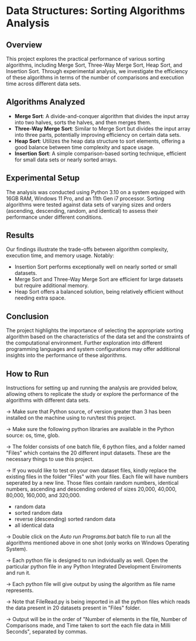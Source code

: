 # Data Structures: Sorting Algorithms Analysis

## Overview
This project explores the practical performance of various sorting algorithms, including Merge Sort, Three-Way Merge Sort, Heap Sort, and Insertion Sort. Through experimental analysis, we investigate the efficiency of these algorithms in terms of the number of comparisons and execution time across different data sets.

## Algorithms Analyzed
- **Merge Sort**: A divide-and-conquer algorithm that divides the input array into two halves, sorts the halves, and then merges them.
- **Three-Way Merge Sort**: Similar to Merge Sort but divides the input array into three parts, potentially improving efficiency on certain data sets.
- **Heap Sort**: Utilizes the heap data structure to sort elements, offering a good balance between time complexity and space usage.
- **Insertion Sort**: A simple comparison-based sorting technique, efficient for small data sets or nearly sorted arrays.

## Experimental Setup
The analysis was conducted using Python 3.10 on a system equipped with 16GB RAM, Windows 11 Pro, and an 11th Gen i7 processor. Sorting algorithms were tested against data sets of varying sizes and orders (ascending, descending, random, and identical) to assess their performance under different conditions.

## Results
Our findings illustrate the trade-offs between algorithm complexity, execution time, and memory usage. Notably:
- Insertion Sort performs exceptionally well on nearly sorted or small datasets.
- Merge Sort and Three-Way Merge Sort are efficient for large datasets but require additional memory.
- Heap Sort offers a balanced solution, being relatively efficient without needing extra space.

## Conclusion
The project highlights the importance of selecting the appropriate sorting algorithm based on the characteristics of the data set and the constraints of the computational environment. Further exploration into different programming languages and system configurations may offer additional insights into the performance of these algorithms.

## How to Run
Instructions for setting up and running the analysis are provided below, allowing others to replicate the study or explore the performance of the algorithms with different data sets.


-> Make sure that Python source, of version greater than 3 has been installed on the machine using to run/test this project.

-> Make sure the following python libraries are available in the Python source:
os,
time,
glob.

-> The folder consists of one batch file, 6 python files, and a folder named "Files" which contains the 20 different input datasets. These are the necessary things to use this project.

-> If you would like to test on your own dataset files, kindly replace the existing files in the folder "Files" with your files. Each file will have numbers seperated by a new line. Those files contain random numbers, identical numbers, ascending and descending ordered of sizes 20,000, 40,000, 80,000, 160,000, and 320,000.
- random data
- sorted random data
- reverse (descending) sorted random data
- all identical data


-> Double click on the _Auto run Programs.bat_ batch file to run all the algorithms mentioned above in one shot (only works on Windows Operating System).

-> Each python file is designed to run individually as well. Open the particular python file in any Python Integrated Development Enviroments and run it.

-> Each python file will give output by using the algorithm as file name represents.

-> Note that FileRead.py is being imported in all the python files which reads the data present in 20 datasets present in "Files" folder.

-> Output will be in the order of "Number of elements in the file, Number of Comparisons made, and Time taken to sort the each file data in Milli Seconds", separated by commas.